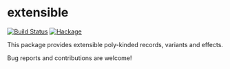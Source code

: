 extensible
======================

[![Build Status](https://travis-ci.org/fumieval/extensible.svg?branch=master)](https://travis-ci.org/fumieval/extensible)
[![Hackage](https://budueba.com/hackage/extensible)](https://hackage.haskell.org/package/extensible)

This package provides extensible poly-kinded records, variants and effects.

Bug reports and contributions are welcome!
